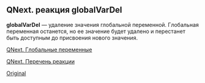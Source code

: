 ## QNext. реакция globalVarDel

**globalVarDel** — удаление значения глобальной переменной. Глобальная переменная останется, но ее значение будет удалено и перестанет быть доступным до присвоения нового значения.



[QNext. Глобальные переменные](/docs-test/_export/admin/globalvariables-about)

[QNext. Перечень реакции](/docs-test/_export/reactions)
  
[Original](https://telegra.ph/QNext-admin-reaction-globalVarDel-05-08)